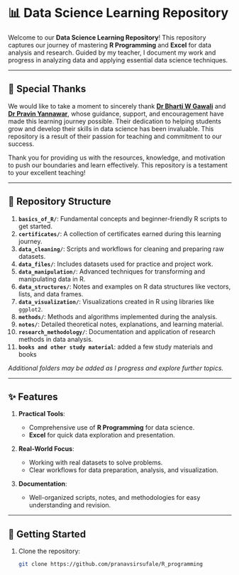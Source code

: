 # 📊 Data Science Learning Repository  

Welcome to our **Data Science Learning Repository**! This repository captures our journey of mastering **R Programming** and **Excel** for data analysis and research. Guided by my teacher, I document my work and progress in analyzing data and applying essential data science techniques.  

---

## 🙏 Special Thanks

We would like to take a moment to sincerely thank **[Dr Bharti W Gawali](https://bamu.irins.org/profile/57209)** and **[Dr Pravin Yannawar](https://bamu.irins.org/profile/245933)**, whose guidance, support, and encouragement have made this learning journey possible. Their dedication to helping students grow and develop their skills in data science has been invaluable. This repository is a result of their passion for teaching and commitment to our success.  

Thank you for providing us with the resources, knowledge, and motivation to push our boundaries and learn effectively. This repository is a testament to your excellent teaching!

---

## 📂 Repository Structure  

1. **`basics_of_R/`**: Fundamental concepts and beginner-friendly R scripts to get started.  
2. **`certificates/`**: A collection of certificates earned during this learning journey.  
3. **`data_cleaning/`**: Scripts and workflows for cleaning and preparing raw datasets.  
4. **`data_files/`**: Includes datasets used for practice and project work.  
5. **`data_manipulation/`**: Advanced techniques for transforming and manipulating data in R.  
6. **`data_structures/`**: Notes and examples on R data structures like vectors, lists, and data frames.  
7. **`data_visualization/`**: Visualizations created in R using libraries like `ggplot2`.  
8. **`methods/`**: Methods and algorithms implemented during the analysis.  
9. **`notes/`**: Detailed theoretical notes, explanations, and learning material.  
10. **`research_methodology/`**: Documentation and application of research methods in data analysis.
11. **`books and other study material`**: added a few study materials and books

*Additional folders may be added as I progress and explore further topics.*  

---

## ✨ Features  

1. **Practical Tools**:  
   - Comprehensive use of **R Programming** for data science.  
   - **Excel** for quick data exploration and presentation.  

2. **Real-World Focus**:  
   - Working with real datasets to solve problems.  
   - Clear workflows for data preparation, analysis, and visualization.  

3. **Documentation**:  
   - Well-organized scripts, notes, and methodologies for easy understanding and revision.  

---

## 🚀 Getting Started  

1. Clone the repository:  
   ```bash
   git clone https://github.com/pranavsirsufale/R_programming
